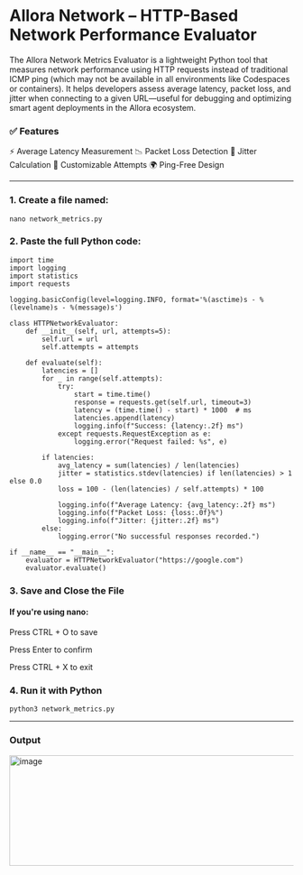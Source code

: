 # Allora Network – HTTP-Based Network Performance Evaluator
The Allora Network Metrics Evaluator is a lightweight Python tool that measures network performance using HTTP requests instead of traditional ICMP ping (which may not be available in all environments like Codespaces or containers). It helps developers assess average latency, packet loss, and jitter when connecting to a given URL—useful for debugging and optimizing smart agent deployments in the Allora ecosystem.

### ✅ Features
⚡ Average Latency Measurement
📉 Packet Loss Detection
🎯 Jitter Calculation
🔁 Customizable Attempts
🌍 Ping-Free Design

---

### 1. Create a file named:
```
nano network_metrics.py

```
### 2. Paste the full Python code:
```
import time
import logging
import statistics
import requests

logging.basicConfig(level=logging.INFO, format='%(asctime)s - %(levelname)s - %(message)s')

class HTTPNetworkEvaluator:
    def __init__(self, url, attempts=5):
        self.url = url
        self.attempts = attempts

    def evaluate(self):
        latencies = []
        for _ in range(self.attempts):
            try:
                start = time.time()
                response = requests.get(self.url, timeout=3)
                latency = (time.time() - start) * 1000  # ms
                latencies.append(latency)
                logging.info(f"Success: {latency:.2f} ms")
            except requests.RequestException as e:
                logging.error("Request failed: %s", e)
        
        if latencies:
            avg_latency = sum(latencies) / len(latencies)
            jitter = statistics.stdev(latencies) if len(latencies) > 1 else 0.0
            loss = 100 - (len(latencies) / self.attempts) * 100

            logging.info(f"Average Latency: {avg_latency:.2f} ms")
            logging.info(f"Packet Loss: {loss:.0f}%")
            logging.info(f"Jitter: {jitter:.2f} ms")
        else:
            logging.error("No successful responses recorded.")

if __name__ == "__main__":
    evaluator = HTTPNetworkEvaluator("https://google.com")
    evaluator.evaluate()
```
### 3. Save and Close the File

#### If you're using nano:

Press CTRL + O to save

Press Enter to confirm

Press CTRL + X to exit

### 4. Run it with Python
```
python3 network_metrics.py
```
---
### Output

<img width="859" height="196" alt="image" src="https://github.com/user-attachments/assets/27c75029-036f-4283-8b70-8f686b81a31f" />

    

